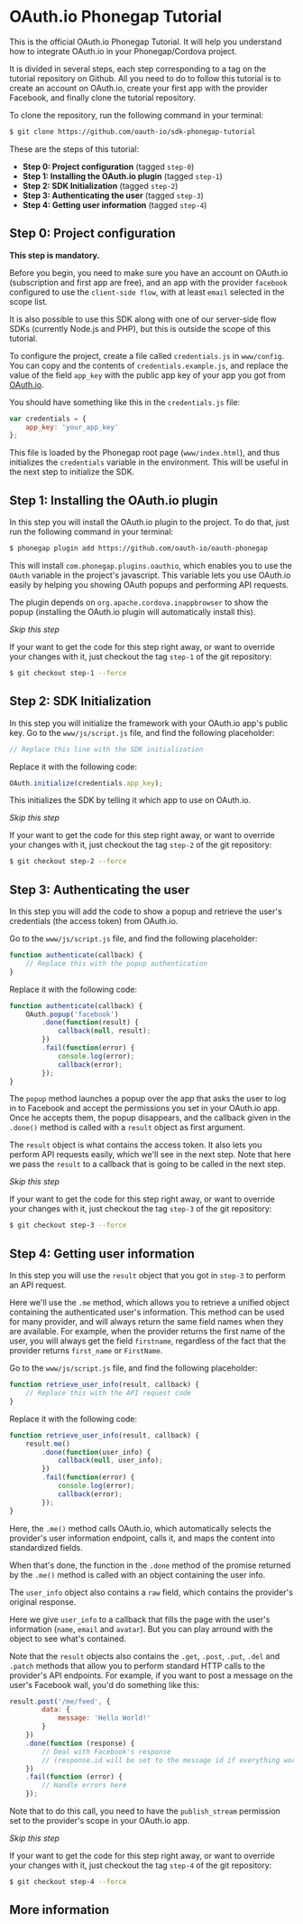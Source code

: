 OAuth.io Phonegap Tutorial
==========================

This is the official OAuth.io Phonegap Tutorial. It will help you understand how to integrate OAuth.io in your Phonegap/Cordova project.

It is divided in several steps, each step corresponding to a tag on the tutorial repository on Github. All you need to do to follow this tutorial is to create an account on OAuth.io, create your first app with the provider Facebook, and finally clone the tutorial repository.

To clone the repository, run the following command in your terminal:

```sh
$ git clone https://github.com/oauth-io/sdk-phonegap-tutorial
```

These are the steps of this tutorial:

* **Step 0: Project configuration** (tagged `step-0`)
* **Step 1: Installing the OAuth.io plugin** (tagged `step-1`)
* **Step 2: SDK Initialization** (tagged `step-2`)
* **Step 3: Authenticating the user** (tagged `step-3`)
* **Step 4: Getting user information** (tagged `step-4`)

Step 0: Project configuration
-----------------------------

**This step is mandatory.**

Before you begin, you need to make sure you have an account on OAuth.io (subscription and first app are free), and an app with the provider `facebook` configured to use the `client-side flow`, with at least `email` selected in the scope list.

It is also possible to use this SDK along with one of our server-side flow SDKs (currently Node.js and PHP), but this is outside the scope of this tutorial.

To configure the project, create a file called `credentials.js` in `www/config`. You can copy and the contents of `credentials.example.js`, and replace the value of the field `app_key` with the public app key of your app you got from [OAuth.io](https://oauth.io).

You should have something like this in the `credentials.js` file:

```javascript
var credentials = {
    app_key: 'your_app_key'
};
```

This file is loaded by the Phonegap root page (`www/index.html`), and thus initializes the `credentials` variable in the environment. This will be useful in the next step to initialize the SDK.

Step 1: Installing the OAuth.io plugin
--------------------------------------

In this step you will install the OAuth.io plugin to the project. To do that, just run the following command in your terminal:

```sh
$ phonegap plugin add https://github.com/oauth-io/oauth-phonegap
```

This will install `com.phonegap.plugins.oauthio`, which enables you to use the `OAuth` variable in the project's javascript. This variable lets you use OAuth.io easily by helping you showing OAuth popups and performing API requests.

The plugin depends on `org.apache.cordova.inappbrowser` to show the popup (installing the OAuth.io plugin will automatically install this).

*Skip this step*

If your want to get the code for this step right away, or want to override your changes with it, just checkout the tag `step-1` of the git repository:

```sh
$ git checkout step-1 --force
```

Step 2: SDK Initialization
--------------------------

In this step you will initialize the framework with your OAuth.io app's public key. Go to the `www/js/script.js` file, and find the following placeholder:

```javascript
// Replace this line with the SDK initialization
```

Replace it with the following code:

```javascript
OAuth.initialize(credentials.app_key);
```

This initializes the SDK by telling it which app to use on OAuth.io.

*Skip this step*

If your want to get the code for this step right away, or want to override your changes with it, just checkout the tag `step-2` of the git repository:

```sh
$ git checkout step-2 --force
```

Step 3: Authenticating the user
-------------------------------

In this step you will add the code to show a popup and retrieve the user's credentials (the access token) from OAuth.io.

Go to the `www/js/script.js` file, and find the following placeholder:

```javascript
function authenticate(callback) {
    // Replace this with the popup authentication
}
```

Replace it with the following code:

```javascript
function authenticate(callback) {
    OAuth.popup('facebook')
        .done(function(result) {
            callback(null, result);
        })
        .fail(function(error) {
            console.log(error);
            callback(error);
        });
}
```

The `popup` method launches a popup over the app that asks the user to log in to Facebook and accept the permissions you set in your OAuth.io app. Once he accepts them, the popup disappears, and the callback given in the `.done()` method is called with a `result` object as first argument.

The `result` object is what contains the access token. It also lets you perform API requests easily, which we'll see in the next step. Note that here we pass the `result` to a callback that is going to be called in the next step.

*Skip this step*

If your want to get the code for this step right away, or want to override your changes with it, just checkout the tag `step-3` of the git repository:

```sh
$ git checkout step-3 --force
```

Step 4: Getting user information
--------------------------------

In this step you will use the `result` object that you got in `step-3` to perform an API request.

Here we'll use the `.me` method, which allows you to retrieve a unified object containing the authenticated user's information. This method can be used for many provider, and will always return the same field names when they are available. For example, when the provider returns the first name of the user, you will always get the field `firstname`, regardless of the fact that the provider returns `first_name` or `FirstName`.

Go to the `www/js/script.js` file, and find the following placeholder:

```javascript
function retrieve_user_info(result, callback) {
    // Replace this with the API request code
}
```

Replace it with the following code:

```javascript
function retrieve_user_info(result, callback) {
    result.me()
        .done(function(user_info) {
            callback(null, user_info);
        })
        .fail(function(error) {
            console.log(error);
            callback(error);
        });
}
```

Here, the `.me()` method calls OAuth.io, which automatically selects the provider's user information endpoint, calls it, and maps the content into standardized fields.

When that's done, the function in the `.done` method of the promise returned by the `.me()` method is called with an object containing the user info.

The `user_info` object also contains a `raw` field, which contains the provider's original response.

Here we give `user_info` to a callback that fills the page with the user's information (`name`, `email` and `avatar`). But you can play arround with the object to see what's contained.

Note that the `result` objects also contains the `.get`, `.post`, `.put`, `.del` and `.patch` methods that allow you to perform standard HTTP calls to the provider's API endpoints. For example, if you want to post a message on the user's Facebook wall, you'd do something like this:

```javascript
result.post('/me/feed', {
        data: {
            message: 'Hello World!'
        }
    })
    .done(function (response) {
        // Deal with Facebook's response 
        // (response.id will be set to the message id if everything worked)
    })
    .fail(function (error) {
        // Handle errors here
    });
```

Note that to do this call, you need to have the `publish_stream` permission set to the provider's scope in your OAuth.io app.

*Skip this step*

If your want to get the code for this step right away, or want to override your changes with it, just checkout the tag `step-4` of the git repository:

```sh
$ git checkout step-4 --force
```

More information
----------------